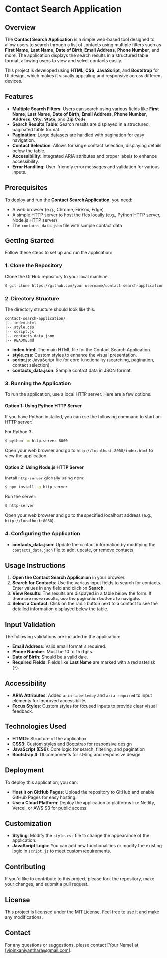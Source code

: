 # Contact Search Application

## Overview

The **Contact Search Application** is a simple web-based tool designed to allow users to search through a list of contacts using multiple filters such as **First Name**, **Last Name**, **Date of Birth**, **Email Address**, **Phone Number**, and more. The application displays the search results in a structured table format, allowing users to view and select contacts easily.

This project is developed using **HTML**, **CSS**, **JavaScript**, and **Bootstrap** for UI design, which makes it visually appealing and responsive across different devices.

## Features

- **Multiple Search Filters**: Users can search using various fields like **First Name**, **Last Name**, **Date of Birth**, **Email Address**, **Phone Number**, **Address**, **City**, **State**, and **Zip Code**.
- **Search Results Table**: Search results are displayed in a structured, paginated table format.
- **Pagination**: Large datasets are handled with pagination for easy navigation.
- **Contact Selection**: Allows for single contact selection, displaying details below the table.
- **Accessibility**: Integrated ARIA attributes and proper labels to enhance accessibility.
- **Error Handling**: User-friendly error messages and validation for various inputs.

## Prerequisites

To deploy and run the **Contact Search Application**, you need:

- A web browser (e.g., Chrome, Firefox, Edge)
- A simple HTTP server to host the files locally (e.g., Python HTTP server, Node.js HTTP server)
- The `contacts_data.json` file with sample contact data

## Getting Started

Follow these steps to set up and run the application:

### 1. Clone the Repository

Clone the GitHub repository to your local machine.

```sh
$ git clone https://github.com/your-username/contact-search-application.git
```

### 2. Directory Structure

The directory structure should look like this:

```
contact-search-application/
|-- index.html
|-- style.css
|-- script.js
|-- contacts_data.json
|-- README.md
```

- **index.html**: The main HTML file for the Contact Search Application.
- **style.css**: Custom styles to enhance the visual presentation.
- **script.js**: JavaScript file for core functionality (searching, pagination, contact selection).
- **contacts_data.json**: Sample contact data in JSON format.

### 3. Running the Application

To run the application, use a local HTTP server. Here are a few options:

#### Option 1: Using Python HTTP Server

If you have Python installed, you can use the following command to start an HTTP server:

For Python 3:

```sh
$ python -m http.server 8000
```

Open your web browser and go to `http://localhost:8000/index.html` to view the application.

#### Option 2: Using Node.js HTTP Server

Install `http-server` globally using npm:

```sh
$ npm install -g http-server
```

Run the server:

```sh
$ http-server
```

Open your web browser and go to the specified localhost address (e.g., `http://localhost:8080`).

### 4. Configuring the Application

- **contacts_data.json**: Update the contact information by modifying the `contacts_data.json` file to add, update, or remove contacts.

## Usage Instructions

1. **Open the Contact Search Application** in your browser.
2. **Search for Contacts**: Use the various input fields to search for contacts. Enter values in any field and click on **Search**.
3. **View Results**: The results are displayed in a table below the form. If there are more results, use the pagination buttons to navigate.
4. **Select a Contact**: Click on the radio button next to a contact to see the detailed information displayed below the table.

## Input Validation

The following validations are included in the application:

- **Email Address**: Valid email format is required.
- **Phone Number**: Must be 10 to 15 digits.
- **Date of Birth**: Should be a valid date.
- **Required Fields**: Fields like **Last Name** are marked with a red asterisk (`*`).

## Accessibility

- **ARIA Attributes**: Added `aria-labelledby` and `aria-required` to input elements for improved accessibility.
- **Focus Styles**: Custom styles for focused inputs to provide clear visual feedback.

## Technologies Used

- **HTML5**: Structure of the application
- **CSS3**: Custom styles and Bootstrap for responsive design
- **JavaScript (ES6)**: Core logic for search, filtering, and pagination
- **Bootstrap 4**: UI components for styling and responsive design

## Deployment

To deploy this application, you can:

- **Host it on GitHub Pages**: Upload the repository to GitHub and enable GitHub Pages for easy hosting.
- **Use a Cloud Platform**: Deploy the application to platforms like Netlify, Vercel, or AWS S3 for public access.

## Customization

- **Styling**: Modify the `style.css` file to change the appearance of the application.
- **JavaScript Logic**: You can add new functionalities or modify the existing logic in `script.js` to meet custom requirements.

## Contributing

If you'd like to contribute to this project, please fork the repository, make your changes, and submit a pull request.

## License

This project is licensed under the MIT License. Feel free to use it and make any modifications.

## Contact

For any questions or suggestions, please contact [Your Name] at [vipinkaniyanthara@gmail.com].
